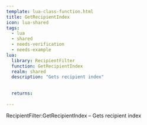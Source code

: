 ```yaml
---
template: lua-class-function.html
title: GetRecipientIndex
icon: lua-shared
tags:
  - lua
  - shared
  - needs-verification
  - needs-example
lua:
  library: RecipientFilter
  function: GetRecipientIndex
  realm: shared
  description: "Gets recipient index"
  
  
  returns:
    
---
```


<div class="lua__search__keywords">
RecipientFilter:GetRecipientIndex &#x2013; Gets recipient index
</div>
